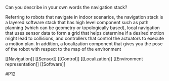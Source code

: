 Can you describe in your own words the navigation stack? 

Referring to robots that navigate in indoor scenarios, the navigation stack is a layered software stack that has high level component such as path planning (which can be geometry or topologically based), local navigation that uses sensor data to form a grid that helps determine if a desired motion might lead to collisions, and controllers that control the actuators to execute a motion plan. In addition, a localization component that gives you the pose of the robot with respect to the map of the environment

[[Navigation]]
[[Sensor]]
[[Control]]
[[Localization]]
[[Environment representation]]
[[Software]]

#P12 